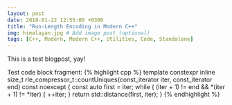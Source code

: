 ```yaml
---
layout: post
date: 2018-01-22 12:55:00 +0300
title: "Run-Length Encoding in Modern C++"
img: himalayan.jpg # Add image post (optional)
tags: [C++, Modern, Modern C++, Utilities, Code, Standalone]
---
```


This is a test blogpost, yay! 

Test code block fragment:
{% highlight cpp %}
template<typename T>
constexpr inline size_t rle_compressor_t<T>::countUniques(const_iterator iter, 
    const_iterator end) const noexcept {
    const auto first = iter;
    while ( (iter + 1) != end && *(iter + 1) != *iter) {
        ++iter;
    }
    return std::distance(first, iter);
}
{% endhighlight %}
